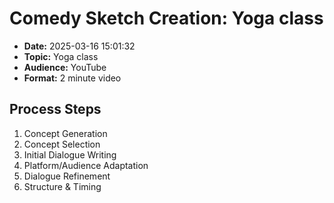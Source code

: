 # Comedy Sketch Creation: Yoga class

- **Date:** 2025-03-16 15:01:32
- **Topic:** Yoga class
- **Audience:** YouTube
- **Format:** 2 minute video

## Process Steps

1. Concept Generation
2. Concept Selection
3. Initial Dialogue Writing
4. Platform/Audience Adaptation
5. Dialogue Refinement
6. Structure & Timing
